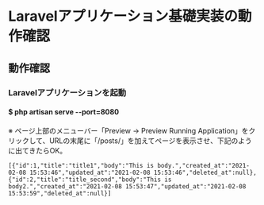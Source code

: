# Laravelアプリケーション基礎実装の動作確認

## 動作確認

### Laravelアプリケーションを起動
#### $ php artisan serve --port=8080
※ ページ上部のメニューバー「Preview → Preview Running Application」をクリックして、URLの末尾に「/posts/」を加えてページを表示させ、下記のように出てきたらOK。

    [{"id":1,"title":"title1","body":"This is body.","created_at":"2021-02-08 15:53:46","updated_at":"2021-02-08 15:53:46","deleted_at":null},{"id":2,"title":"title_second","body":"This is body2.","created_at":"2021-02-08 15:53:47","updated_at":"2021-02-08 15:53:59","deleted_at":null}]